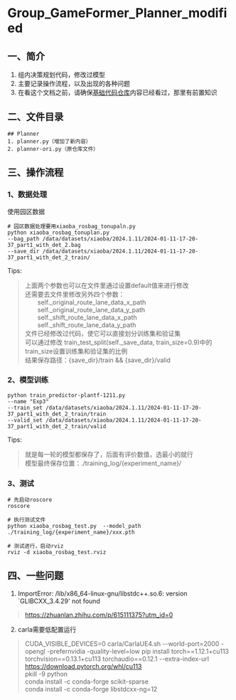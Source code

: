 # Group_GameFormer_Planner_modified

## 一、简介
1. 组内决策规划代码，修改过模型
2. 主要记录操作流程，以及出现的各种问题
3. 在看这个文档之前，请确保[基础代码仓库](https://github.com/xinxindream/Group_GameFormer_Planner)内容已经看过，那里有前置知识

## 二、文件目录
```shell
## Planner
1. planner.py（增加了新内容）
2. planner-ori.py（原仓库文件）
```

## 三、操作流程
### 1、数据处理
使用园区数据
```shell
# 园区数据处理要用xiaoba_rosbag_tonupaln.py
python xiaoba_rosbag_tonuplan.py
--bag_path /data/datasets/xiaoba/2024.1.11/2024-01-11-17-20-37_part1_with_det_2.bag
--save_dir /data/datasets/xiaoba/2024.1.11/2024-01-11-17-20-37_part1_with_det_2_train/
```
Tips:
> 上面两个参数也可以在文件里通过设置default值来进行修改  
> 还需要去文件里修改另外四个参数：  
    &emsp;&emsp;self._original_route_lane_data_x_path  
    &emsp;&emsp;self._original_route_lane_data_y_path  
    &emsp;&emsp;self._shift_route_lane_data_x_path   
    &emsp;&emsp;self._shift_route_lane_data_y_path   
> 文件已经修改过代码，使它可以直接划分训练集和验证集  
> 可以通过修改 train_test_split(self._save_data, train_size=0.9)中的train_size设置训练集和验证集的比例  
> 结果保存路径：{save_dir}/train && {save_dir}/valid

### 2、模型训练
```shell
python train_predictor-plantf-1211.py
--name "Exp3"
--train_set /data/datasets/xiaoba/2024.1.11/2024-01-11-17-20-37_part1_with_det_2_train/train
--valid_set /data/datasets/xiaoba/2024.1.11/2024-01-11-17-20-37_part1_with_det_2_train/valid
```
Tips:
> 就是每一轮的模型都保存了，后面有评价数值，选最小的就行  
> 模型最终保存位置：./training_log/{experiment_name}/

### 3、测试
```shell
# 先启动roscore
roscore

# 执行测试文件
python xiaoba_rosbag_test.py  --model_path ./training_log/{experiment_name}/xxx.pth

# 测试进行，启动rviz
rviz -d xiaoba_rosbag_test.rviz 
```

## 四、一些问题
1. ImportError: /lib/x86_64-linux-gnu/libstdc++.so.6: version `GLIBCXX_3.4.29' not found  
> https://zhuanlan.zhihu.com/p/615111375?utm_id=0  

2. carla需要低配置运行
> CUDA_VISIBLE_DEVICES=0 carla/CarlaUE4.sh --world-port=2000 -opengl -prefernvidia -quality-level=low
> pip install torch==1.12.1+cu113 torchvision==0.13.1+cu113 torchaudio==0.12.1 --extra-index-url https://download.pytorch.org/whl/cu113  
> pkill -9 python  
> conda install -c conda-forge scikit-sparse  
> conda install -c conda-forge libstdcxx-ng=12
